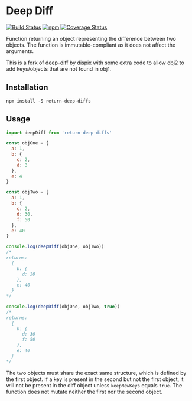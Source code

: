 #  Deep Diff
[![Build Status](https://travis-ci.org/dispix/deep-diff.svg?branch=master)](https://travis-ci.org/dispix/deep-diff) [![npm](https://badge.fury.io/js/return-deep-diff.svg)](https://www.npmjs.com/package/return-deep-diff)
[![Coverage Status](https://coveralls.io/repos/github/dispix/deep-diff/badge.svg?branch=master)](https://coveralls.io/github/dispix/deep-diff?branch=master)

Function returning an object representing the difference between two objects. The function is immutable-compliant as it does not affect the arguments.

This is a fork of [deep-diff](https://github.com/dispix/deep-diff) by [dispix](https://github.com/dispix) with some extra code to allow obj2 to add keys/objects that 
are not found in obj1.
## Installation

```
npm install -S return-deep-diffs
```

## Usage

```js
import deepDiff from 'return-deep-diffs'

const objOne = {
  a: 1,
  b: {
    c: 2,
    d: 3
  },
  e: 4
}

const objTwo = {
  a: 1,
  b: {
    c: 2,
    d: 30,
    f: 50
  },
  e: 40
}

console.log(deepDiff(objOne, objTwo))
/*
returns:
  {
    b: {
      d: 30
    },
    e: 40
  }
*/

console.log(deepDiff(objOne, objTwo, true))
/*
returns:
  {
    b: {
      d: 30
      f: 50
    },
    e: 40
  }
*/
```

The two objects must share the exact same structure, which is defined by the first object. If a key is present in the second but not the first object, it will not be present in the diff object unless `keepNewKeys` equals `true`.
The function does not mutate neither the first nor the second object.
